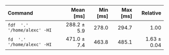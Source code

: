 | Command | Mean [ms] | Min [ms] | Max [ms] | Relative |
|:---|---:|---:|---:|---:|
| `fdf  '.' '/home/alexc' -HI` | 288.2 ± 5.9 | 278.0 | 294.7 | 1.00 |
| `fd  '.' '/home/alexc' -HI` | 471.0 ± 7.4 | 463.8 | 485.1 | 1.63 ± 0.04 |
